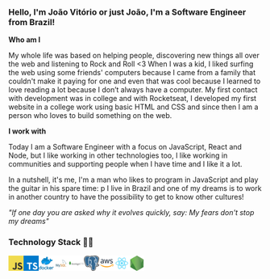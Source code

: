### Hello, I'm João Vitório or just João, I'm a Software Engineer from Brazil!

**Who am I**

My whole life was based on helping people, discovering new things all over the web and listening to Rock and Roll <3 When I was a kid, I liked surfing the web using some friends' computers because I came from a family that couldn't make it paying for one and even that was cool because I learned to love reading a lot because I don’t always have a computer. My first contact with development was in college and with Rocketseat, I developed my first website in a college work using basic HTML and CSS and since then I am a person who loves to build something on the web.

**I work with**

Today I am a Software Engineer with a focus on JavaScript, React and Node, but I like working in other technologies too, I like working in communities and supporting people when I have time and I like it a lot.

In a nutshell, it's me, I'm a man who likes to program in JavaScript and play the guitar in his spare time: p I live in Brazil and one of my dreams is to work in another country to have the possibility to get to know other cultures!

*"If one day you are asked why it evolves quickly, say: My fears don't stop my dreams"*

### Technology Stack 👩‍💻

<img align="left" alt="JavaScript" width="30px" src="https://raw.githubusercontent.com/github/explore/80688e429a7d4ef2fca1e82350fe8e3517d3494d/topics/javascript/javascript.png" />
<img align="left" alt="Typescript" width="30px" src="https://raw.githubusercontent.com/github/explore/80688e429a7d4ef2fca1e82350fe8e3517d3494d/topics/typescript/typescript.png" />
<img align="left" alt="Docker" width="30px" src="https://raw.githubusercontent.com/github/explore/80688e429a7d4ef2fca1e82350fe8e3517d3494d/topics/docker/docker.png" />
<img align="left" alt="Mysql" width="30px" src="https://raw.githubusercontent.com/github/explore/80688e429a7d4ef2fca1e82350fe8e3517d3494d/topics/mysql/mysql.png" />
<img align="left" alt="MongoDB" width="30px" src="https://raw.githubusercontent.com/github/explore/80688e429a7d4ef2fca1e82350fe8e3517d3494d/topics/mongodb/mongodb.png" />
<img align="left" alt="Postgresql" width="30px" src="https://raw.githubusercontent.com/github/explore/80688e429a7d4ef2fca1e82350fe8e3517d3494d/topics/postgresql/postgresql.png" />
<img align="left" alt="AWS" width="30px" src="https://raw.githubusercontent.com/github/explore/fbceb94436312b6dacde68d122a5b9c7d11f9524/topics/aws/aws.png" />
<img align="left" alt="React" width="30px" src="https://raw.githubusercontent.com/github/explore/fbceb94436312b6dacde68d122a5b9c7d11f9524/topics/react/react.png" />
<img align="left" alt="NodeJS" width="30px" src="https://raw.githubusercontent.com/github/explore/fbceb94436312b6dacde68d122a5b9c7d11f9524/topics/nodejs/nodejs.png" />

<br />
<br />
